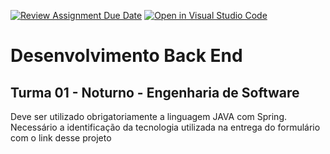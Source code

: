 [![Review Assignment Due Date](https://classroom.github.com/assets/deadline-readme-button-22041afd0340ce965d47ae6ef1cefeee28c7c493a6346c4f15d667ab976d596c.svg)](https://classroom.github.com/a/fyEH3eV4)
[![Open in Visual Studio Code](https://classroom.github.com/assets/open-in-vscode-2e0aaae1b6195c2367325f4f02e2d04e9abb55f0b24a779b69b11b9e10269abc.svg)](https://classroom.github.com/online_ide?assignment_repo_id=18569787&assignment_repo_type=AssignmentRepo)
# Desenvolvimento Back End

## Turma 01 - Noturno - Engenharia de Software

Deve ser utilizado obrigatoriamente a linguagem JAVA com Spring.
Necessário a identificação da tecnologia utilizada na entrega do formulário com o link desse projeto
